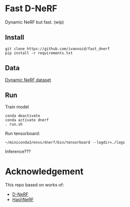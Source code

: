 # Fast D-NeRF
Dynamic NeRF but fast. (wip)

## Install

```
git clone https://github.com/ivanvoid/fast_dnerf
pip install -r requirements.txt
```


## Data
[Dynamic NeRF dataset](https://drive.google.com/file/d/1uHVyApwqugXTFuIRRlE4abTW8_rrVeIK/view)

## Run
Train model
```
conda deactivate
conda activate dnerf
. run.sh
```   
Run tensorboard:
```
~/miniconda3/envs/dnerf/bin/tensorboard --logdir=./logs 
```
Inference???

# Acknowledgement
This repo based on works of:

- [D-NeRF](https://github.com/albertpumarola/D-NeRF)
- [HashNeRF](https://github.com/yashbhalgat/HashNeRF-pytorch)


